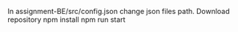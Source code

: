 In assignment-BE/src/config.json change json files path.
Download repository
npm install
npm run start
